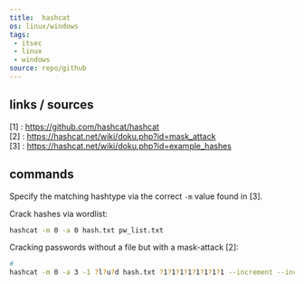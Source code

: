 ```yaml
---
title:  hashcat
os: linux/windows
tags:
 - itsec
 - linux
 - windows
source: repo/github
---
```


## links / sources

[1] : https://github.com/hashcat/hashcat <br>
[2] : https://hashcat.net/wiki/doku.php?id=mask_attack <br>
[3] : https://hashcat.net/wiki/doku.php?id=example_hashes

## commands

Specify the matching hashtype via the correct `-m` value found in [3]. 

Crack hashes via wordlist:

```bash
hashcat -m 0 -a 0 hash.txt pw_list.txt
```

Cracking passwords without a file but with a mask-attack [2]:

```bash
# 
hashcat -m 0 -a 3 -1 ?l?u?d hash.txt ?1?1?1?1?1?1?1?1 --increment --increment-min 4
```